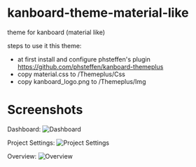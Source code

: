 # kanboard-theme-material-like
theme for kanboard (material like)

steps to use it this theme:
- at first install and configure phsteffen's plugin https://github.com/phsteffen/kanboard-themeplus
- copy material.css to /Themeplus/Css
- copy kanboard_logo.png to /Themeplus/Img

# Screenshots
Dashboard:
![Dashboard](https://user-images.githubusercontent.com/4427908/30824753-d711138e-a230-11e7-8f26-7a370410fe94.png)

Project Settings:
![Project Settings](https://user-images.githubusercontent.com/4427908/30824817-0f0cee16-a231-11e7-911f-055e16607fdd.png)

Overview:
![Overview](https://user-images.githubusercontent.com/4427908/30824869-445bf422-a231-11e7-834d-24f55c09c872.png)
